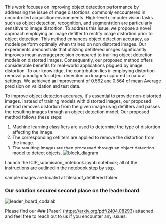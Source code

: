 This work focuses on improving object detection performance by addressing the issue of image distortions, commonly encountered in uncontrolled acquisition environments. High-level computer vision tasks such as object detection, recognition, and segmentation are particularly sensitive to image distortion. To address this issue, we propose a novel approach employing an image defilter to rectify image distortion prior to object detection. This method enhances object detection accuracy, as models perform optimally when trained on non distorted images. Our experiments demonstrate that utilizing defiltered images significantly improves mean average precision compared to training object detection models on distorted images. Consequently, our proposed method offers considerable benefits for real-world applications plagued by image distortion. To our knowledge, the contribution lies in employing distortion-removal paradigm for object detection on images captured in natural settings. We achieved an improvement of 0.562 and 0.564 of mean Average precision on validation and test data.


To improve object detection accuracy, it's essential to provide non-distorted images. Instead of training models with distorted images, our proposed method removes distortion from the given image using defilters and passes the resulting images through an object detection model.
Our proposed method follows these steps: 

1. Machine learning classifiers are used to determine the type of distortion affecting the image. 
2. The corresponding defilters are applied to remove the distortion from the image.
3. The resulting images are then processed through an object detection model to detect objects.
![block_diagram](https://github.com/user-attachments/assets/80064d9c-9d43-490b-ad66-cfac47fe4c38)


Launch the ICIP_submission_notebook.ipynb notebook; all of the instructions are outlined in the notebook step by step.

sample images are located at files/not_defiltered folder.

### Our solution secured second place on the leaderboard.
![leader_board_codalab](https://github.com/user-attachments/assets/67178c80-10e2-4819-a143-a953857094f5)


Please find our ### [Paper] (https://arxiv.org/pdf/2404.08293) attached and feel free to reach out to us if you encounter any issues.
